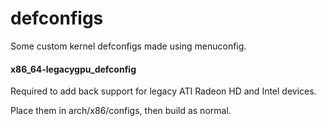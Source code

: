defconfigs
==========

Some custom kernel defconfigs made using menuconfig.

#### x86_64-legacygpu_defconfig

Required to add back support for legacy ATI Radeon HD and Intel devices.

Place them in arch/x86/configs, then build as normal.
